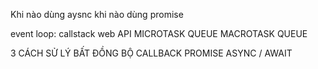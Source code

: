 Khi nào dùng aysnc khi nào dùng promise

event loop: callstack
            web API
            MICROTASK QUEUE
            MACROTASK QUEUE

3 CÁCH SỬ LÝ BẤT ĐỒNG BỘ
    CALLBACK
    PROMISE
    ASYNC / AWAIT

